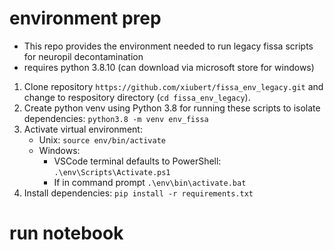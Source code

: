 # environment prep
- This repo provides the environment needed to run legacy fissa scripts for neuropil decontamination
- requires python 3.8.10 (can download via microsoft store for windows)
1. Clone repository `https://github.com/xiubert/fissa_env_legacy.git` and change to respository directory (`cd fissa_env_legacy`).
2. Create python venv using Python 3.8 for running these scripts to isolate dependencies: `python3.8 -m venv env_fissa`
3. Activate virtual environment:
    - Unix: `source env/bin/activate`
    - Windows: 
        - VSCode terminal defaults to PowerShell: `.\env\Scripts\Activate.ps1`
        - If in command prompt `.\env\bin\activate.bat`
4. Install dependencies: `pip install -r requirements.txt`

# run notebook
